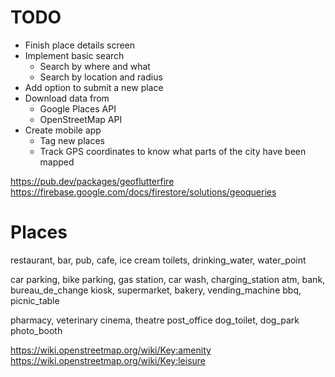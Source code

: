 # TODO
* Finish place details screen
* Implement basic search
    + Search by where and what
    + Search by location and radius
* Add option to submit a new place
* Download data from
    + Google Places API
    + OpenStreetMap API
* Create mobile app
    + Tag new places
    + Track GPS coordinates to know what parts of the city have been mapped

https://pub.dev/packages/geoflutterfire
https://firebase.google.com/docs/firestore/solutions/geoqueries

# Places
restaurant, bar, pub, cafe, ice cream
toilets, drinking_water, water_point

car parking, bike parking, gas station, car wash, charging_station
atm, bank, bureau_de_change
kiosk, supermarket, bakery, vending_machine
bbq, picnic_table

pharmacy, veterinary
cinema, theatre
post_office
dog_toilet, dog_park
photo_booth

https://wiki.openstreetmap.org/wiki/Key:amenity
https://wiki.openstreetmap.org/wiki/Key:leisure